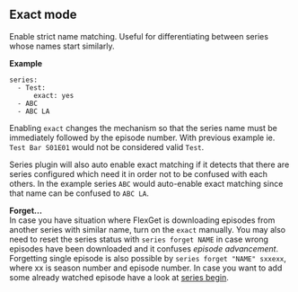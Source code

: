 ## Exact mode
Enable strict name matching. Useful for differentiating between series whose names start similarly.

**Example**

```
series:
  - Test:
      exact: yes
  - ABC
  - ABC LA
```

Enabling `exact` changes the mechanism so that the series name must be immediately followed by the episode number. With previous example ie. `Test Bar S01E01` would not be considered valid `Test`.

Series plugin will also auto enable exact matching if it detects that there are series configured which need it in order not to be confused with each others. In the example series `ABC` would auto-enable exact matching since that name can be confused to `ABC LA`.

**Forget...**  
In case you have situation where FlexGet is downloading episodes from another series with similar name, turn on the `exact` manually. You may also need to reset the series status with `series forget NAME` in case wrong episodes have been downloaded and it confuses *episode advancement*.
Forgetting single episode is also possible by `series forget "NAME" sxxexx`, where xx is season number and episode number. In case you want to add some already watched episode have a look at [series begin](/Plugins/series/begin).
